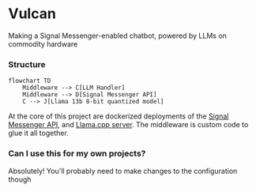 # Vulcan
Making a Signal Messenger-enabled chatbot, powered by LLMs on commodity hardware

### Structure
```mermaid
flowchart TD
    Middleware --> C[LLM Handler]
    Middleware --> D[Signal Messenger API]
    C --> J[Llama 13b 8-bit quantized model]
```
At the core of this project are dockerized deployments of the [Signal Messenger API](https://github.com/bbernhard/signal-cli-rest-api), and [Llama.cpp server](https://github.com/abetlen/llama-cpp-python#web-server). The middleware is custom code to glue it all together.

### Can I use this for my own projects?
Absolutely! You'll probably need to make changes to the configuration though
